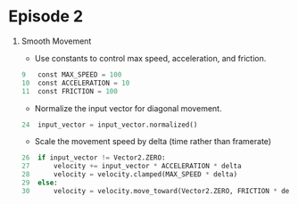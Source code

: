 # Episode 2

1. Smooth Movement

    - Use constants to control max speed, acceleration, and friction.

    ```python
    9   const MAX_SPEED = 100
    10  const ACCELERATION = 10
    11  const FRICTION = 100
    ```

    - Normalize the input vector for diagonal movement.

    ```python
    24  input_vector = input_vector.normalized()
    ```

    - Scale the movement speed by delta (time rather than framerate)

    ```python
    26	if input_vector != Vector2.ZERO:
	27	    velocity += input_vector * ACCELERATION * delta
	28	    velocity = velocity.clamped(MAX_SPEED * delta)
	29  else:
	30	    velocity = velocity.move_toward(Vector2.ZERO, FRICTION * delta)
    ```


